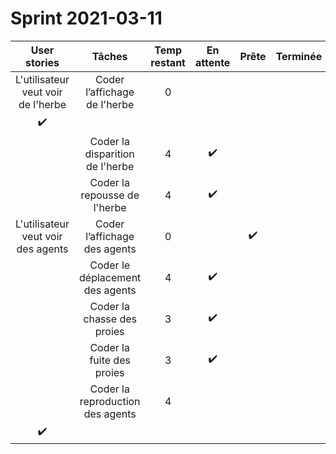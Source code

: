 # Sprint 2021-03-11

|                User stories                |                       Tâches                       | Temp restant |     En attente     |       Prête        | Terminée |
| :----------------------------------------: | :------------------------------------------------: | :----------: | :----------------: | :----------------: | :------: |
| L'utilisateur veut voir de l'herbe  |            Coder l’affichage de l'herbe             |      0       |
| :heavy_check_mark: |          |
|                                            |         Coder la disparition de l'herbe         |      4       |  :heavy_check_mark:                  |  |          |
|                                            |         Coder la repousse de l'herbe         |      4       |  :heavy_check_mark:                  |  |          |
| L'utilisateur veut voir des agents  |            Coder l’affichage des agents             |      0       |                    | :heavy_check_mark: |          |
|                                            |         Coder le déplacement des agents         |      4       |  :heavy_check_mark:                  |  |          |
|                                            |           Coder la chasse des proies            |      3       | :heavy_check_mark:                   |  |          |
|                                            |           Coder la fuite des proies             |      3      | :heavy_check_mark: |                    |          |
|                                            |         Coder la reproduction des agents         |      4       |
:heavy_check_mark:                  |  |          |